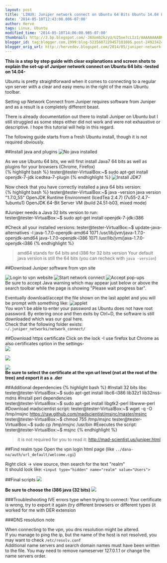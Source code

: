 ```yaml
---
layout: post
title: 'LINUX: Juniper network connect on Ubuntu 64 Bits Ubuntu 14.04 LTS Trusty Tahr'
date: '2014-05-10T12:43:00.006-07:00'
author: Hervé
tags: Linux, Ubuntu
modified_time: '2014-05-10T14:06:00.985-07:00'
thumbnail: http://3.bp.blogspot.com/-JAXomb2kzyU/U25xe7cLIzI/AAAAAAAABRQ/kSgA3tLD4_s/s72-c/java_version.jpg
blogger_id: tag:blogger.com,1999:blog-5235607229457101085.post-2492342434141378669
blogger_orig_url: http://hervedev.blogspot.com/2014/05/juniper-network-connect-on-linux-ubuntu.html
---
```

**This is a step by step guide with clear explanations and screen shots to explain the set-up of Juniper network connect on Ubuntu 64 bits -tested on 14.04-**

Ubuntu is pretty straightforward when it comes to connecting to a regular vpn server with a clear and easy menu in the right of the main Ubuntu toolbar.

Setting up Network Connect from Juniper requires software from Juniper and as a result is a completely different beast.

There is already documentation out there to install Juniper on Ubuntu but I still struggled as some steps either did not work and were not exhaustive or descriptive. I hope this tutorial will help in this regard.

The following guide starts from a fresh Ubuntu install, though it is not required obviously.

##Install java and plugins
![No java installed](http://3.bp.blogspot.com/-JAXomb2kzyU/U25xe7cLIzI/AAAAAAAABRQ/kSgA3tLD4_s/s1600/java_version.jpg)

As we use Ubuntu 64 bits, we will first install Java7 64 bits as well as plugins for your browsers (Chrome, Firefox)  
{% highlight bash %}
tester@tester-VirtualBox:~$ sudo apt-get install openjdk-7-jdk icedtea-7-plugin
{% endhighlight %}
![Install JDK7](http://3.bp.blogspot.com/-42Ll58AVG2w/U25yrG5nrbI/AAAAAAAABRc/3VPT1z83Cak/s1600/install_java.jpg)

Now check that you have correctly installed a java 64 bits version:  
{% highlight bash %}
tester@tester-VirtualBox:~$ java -version
java version "1.7.0_55"
OpenJDK Runtime Environment (IcedTea 2.4.7) (7u55-2.4.7-1ubuntu1)
OpenJDK 64-Bit Server VM (build 24.51-b03, mixed mode)

#Juniper needs a Java 32 bits version to run:  
tester@tester-VirtualBox:~$ sudo apt-get install openjdk-7-jdk:i386

#Check all your installed versions: 
tester@tester-VirtualBox:~$ update-java-alternatives -l 
java-1.7.0-openjdk-amd64 1071 /usr/lib/jvm/java-1.7.0-openjdk-amd64
java-1.7.0-openjdk-i386 1071 /usr/lib/jvm/java-1.7.0-openjdk-i386
{% endhighlight %}
>amd64 stands for 64 bits and i386 for 32 bits version Your default java version is still the 64 bits (you can recheck with `java -version`) 

##Download Juniper software from vpn site

![Login to vpn website](http://2.bp.blogspot.com/-l9BctEhj5ek/U252qv2v5CI/AAAAAAAABRo/Wsf89F9fVjc/s1600/vpn_home.jpg)
![Start network connect](http://1.bp.blogspot.com/-VIO63E_TYyk/U253R_iNcGI/AAAAAAAABRw/MnzfxeU5DHU/s1600/start_network_connect.jpg)
![Accept pop-ups](http://3.bp.blogspot.com/-OFqky7-sx3k/U254DZY0U2I/AAAAAAAABR8/Ptao0s890BE/s1600/warning.jpg)  
Be sure to accept Java warning which may appear just below or above the search toolbar while the page is showing "Please wait progress bar".  

Eventually  download/accept the file shown on the last applet and you will be prompt with something like:
![applet](http://4.bp.blogspot.com/-WF8kKzmdWH4/U255QLN6PTI/AAAAAAAABSI/tvWaEPqTXVg/s1600/please_wait.jpg)  
You won't be able to enter your password as Ubuntu does not have root password. By entering once and then exits by Ctrl+D, the software is still downloaded which was our goal here.  
Check that the following folder exists: `~/.juniper_networks/network_connect/`

##Download https certificate
Click on the lock -I use firefox but Chrome as also certificates option in the settings-  
![](http://4.bp.blogspot.com/-Esc4HYJoNKg/U2567c8VWuI/AAAAAAAABSU/AAIy71mb6DQ/s1600/https_lock.jpg)

![](http://2.bp.blogspot.com/-Xdbb4Sp39go/U258OaTwfYI/AAAAAAAABSo/SUgJVB7g9tU/s1600/certificate0.jpg)

![](http://1.bp.blogspot.com/-S0QZeX6Lhqw/U258Nq8vcuI/AAAAAAAABSg/U5Uwrxib7UA/s1600/certificate1.jpg)  
**Be sure to select the certificate at the vpn url level (not at the root of the tree) and export it as a .der**

##Additional dependencies
{% highlight bash %}
#Install 32 bits libs:  
tester@tester-VirtualBox:~$ sudo apt-get install libc6-i386 lib32z1 lib32nss-mdns
#Install perl dependencies   
tester@tester-VirtualBox:~$ sudo apt-get install libgtk2-perl libwww-perl
#Download madscientist script:
tester@tester-VirtualBox:~$ wget -q -O /tmp/msjnc https://raw.github.com/madscientist/msjnc/master/msjnc 
tester@tester-VirtualBox:~$ chmod 755 /tmp/msjnc
tester@tester-VirtualBox:~$ sudo cp /tmp/msjnc /usr/bin
#Executes the script:
tester@tester-VirtualBox:~$ msjnc
{% endhighlight %}
>it is not required for you to read it: http://mad-scientist.us/juniper.html

##Find realm type
Open the vpn login html page (like `../dana-na/auth/url_default/welcome.cgi`)

Right click -> view source, then search for the text "realm"  
It should look like: 
`<input type="hidden" name="realm" value="Users">`
 
##Final scripts
![](http://3.bp.blogspot.com/-ydJxC6ttxFw/U26AB-4FbvI/AAAAAAAABTA/cBKidX7oqgw/s1600/start_script.jpg)

 **Be sure to choose the i386 java (32 bits)**
 ![](http://3.bp.blogspot.com/-3AZv61-CULA/U26ACmRUUtI/AAAAAAAABTI/KPRN-n_gO6U/s1600/start_ui.jpg)
 
###Troubleshooting
IVE errors type when trying to connect: Your certificate is wrong, try to export it again (try different browsers or different types (it worked for me with DER extension

###DNS resolution note

When connecting to the vpn, you dns resolution might be altered.  
If you manage to ping the ip, but the name of the host is not resolved, you may want to check `/etc/resolv.conf`   
Additional name servers and search domain names must have been written to the file. You may need to remove nameserver 127.0.1.1 or change the name servers order.  
